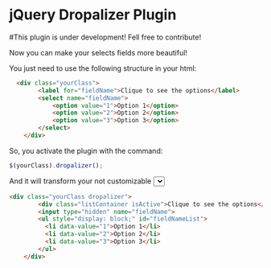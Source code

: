 jQuery Dropalizer Plugin
========================

#This plugin is under development! Fell free to contribute!

Now you can make your selects fields more beautiful!

You just need to use the following structure in your html:

```html
  <div class="yourClass">
		<label for="fieldName">Clique to see the options</label>
		<select name="fieldName">
			<option value="1">Option 1</option>
			<option value="2">Option 2</option>
			<option value="3">Option 3</option>
		</select>
	</div>
```

So, you activate the plugin with the command:

```javascript
$(yourClass).dropalizer();
```

And it will transform your not customizable <select> tag into a group of div and ul wich you can style with normal CSS:

```html
<div class="yourClass dropalizer">
		<div class="listContainer isActive">Clique to see the options</div>
		<input type="hidden" name="fieldName">
		<ul style="display: block;" id="fieldNameList">
		  <li data-value="1">Option 1</li>
		  <li data-value="2">Option 2</li>
		  <li data-value="3">Option 3</li>
		</ul>
	</div>
```





